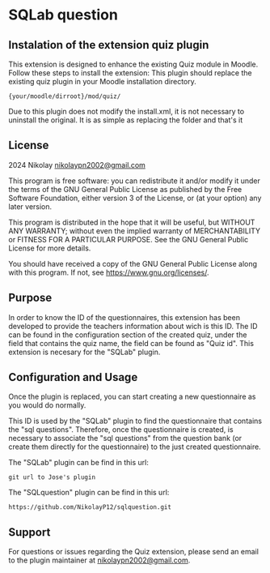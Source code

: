 # SQLab question

## Instalation of the extension quiz plugin

This extension is designed to enhance the existing Quiz module in Moodle. Follow these steps to install the extension:
This plugin should replace the existing quiz plugin in your Moodle installation directory.

    {your/moodle/dirroot}/mod/quiz/

Due to this plugin does not modify the install.xml, it is not necessary to uninstall the original. It is as simple as replacing the folder and that's it

## License

2024 Nikolay <nikolaypn2002@gmail.com>

This program is free software: you can redistribute it and/or modify it under
the terms of the GNU General Public License as published by the Free Software
Foundation, either version 3 of the License, or (at your option) any later
version.

This program is distributed in the hope that it will be useful, but WITHOUT ANY
WARRANTY; without even the implied warranty of MERCHANTABILITY or FITNESS FOR A
PARTICULAR PURPOSE. See the GNU General Public License for more details.

You should have received a copy of the GNU General Public License along with this program.
If not, see <https://www.gnu.org/licenses/>.

## Purpose

In order to know the ID of the questionnaires, this extension has been developed to provide the teachers information about wich is this ID.
The ID can be found in the configuration section of the created quiz, under the field that contains the quiz name, the field can be found as "Quiz id".
This extension is necesary for the "SQLab" plugin.

## Configuration and Usage

Once the plugin is replaced, you can start creating a new questionnaire as you would do normally.

This ID is used by the "SQLab" plugin to find the questionnaire that contains the "sql questions". Therefore, once the questionnaire is created, is necessary to associate the "sql questions" from the question bank (or create them directly for the questionnaire) to the just created questionnaire.

The "SQLab" plugin can be find in this url:

    git url to Jose's plugin

The "SQLquestion" plugin can be find in this url:

    https://github.com/NikolayP12/sqlquestion.git

## Support

For questions or issues regarding the Quiz extension, please send an email to the plugin maintainer at nikolaypn2002@gmail.com.
